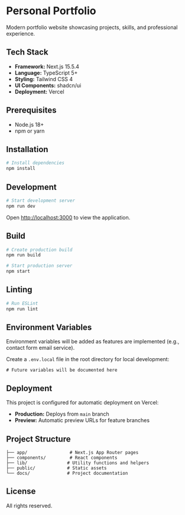 # Personal Portfolio

Modern portfolio website showcasing projects, skills, and professional experience.

## Tech Stack

- **Framework:** Next.js 15.5.4
- **Language:** TypeScript 5+
- **Styling:** Tailwind CSS 4
- **UI Components:** shadcn/ui
- **Deployment:** Vercel

## Prerequisites

- Node.js 18+
- npm or yarn

## Installation

```bash
# Install dependencies
npm install
```

## Development

```bash
# Start development server
npm run dev
```

Open [http://localhost:3000](http://localhost:3000) to view the application.

## Build

```bash
# Create production build
npm run build

# Start production server
npm start
```

## Linting

```bash
# Run ESLint
npm run lint
```

## Environment Variables

Environment variables will be added as features are implemented (e.g., contact form email service).

Create a `.env.local` file in the root directory for local development:

```
# Future variables will be documented here
```

## Deployment

This project is configured for automatic deployment on Vercel:

- **Production:** Deploys from `main` branch
- **Preview:** Automatic preview URLs for feature branches

## Project Structure

```
├── app/                # Next.js App Router pages
├── components/         # React components
├── lib/               # Utility functions and helpers
├── public/            # Static assets
└── docs/              # Project documentation
```

## License

All rights reserved.
